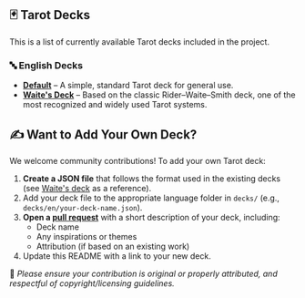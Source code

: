## 🃏 Tarot Decks

This is a list of currently available Tarot decks included in the project.

### 🔤 English Decks

* **[Default](https://github.com/MarketingPipeline/Tarot.js/blob/main/decks/en/default.json)** – A simple, standard Tarot deck for general use.
* **[Waite's Deck](https://github.com/MarketingPipeline/Tarot.js/blob/main/decks/en/waites.json)** – Based on the classic Rider–Waite–Smith deck, one of the most recognized and widely used Tarot systems.


## ✍️ Want to Add Your Own Deck?

We welcome community contributions! To add your own Tarot deck:

1. **Create a JSON file** that follows the format used in the existing decks (see [Waite's deck](https://github.com/MarketingPipeline/Tarot.js/blob/main/decks/en/waites.json) as a reference).
2. Add your deck file to the appropriate language folder in `decks/` (e.g., `decks/en/your-deck-name.json`).
3. **Open a [pull request](https://github.com/MarketingPipeline/Tarot.js/pulls)** with a short description of your deck, including:
   * Deck name
   * Any inspirations or themes
   * Attribution (if based on an existing work)
4. Update this README with a link to your new deck.

📌 *Please ensure your contribution is original or properly attributed, and respectful of copyright/licensing guidelines.*
